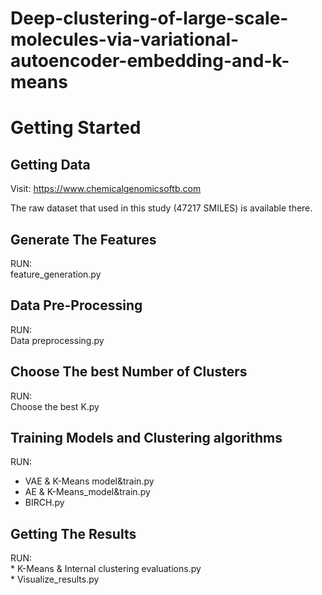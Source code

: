 # Deep-clustering-of-large-scale-molecules-via-variational-autoencoder-embedding-and-k-means

<h1>Getting Started</h1>

<h2>Getting Data</h2>

Visit:
 <a>https://www.chemicalgenomicsoftb.com</a>
 
 The raw dataset that used in this study (47217 SMILES) is available there.
 <h2>Generate The Features</h2>
 RUN: </br>
 feature_generation.py
<h2> Data Pre-Processing</h2>
RUN: </br>
Data preprocessing.py
<h2> Choose The best Number of Clusters</h2>
RUN: </br>
Choose the best K.py
<h2> Training Models and Clustering algorithms</h2>
RUN:</br>

* VAE & K-Means model&train.py
* AE & K-Means_model&train.py
* BIRCH.py

<h2>Getting The Results</h2>
RUN:</br>
* K-Means & Internal clustering evaluations.py</br>
* Visualize_results.py
